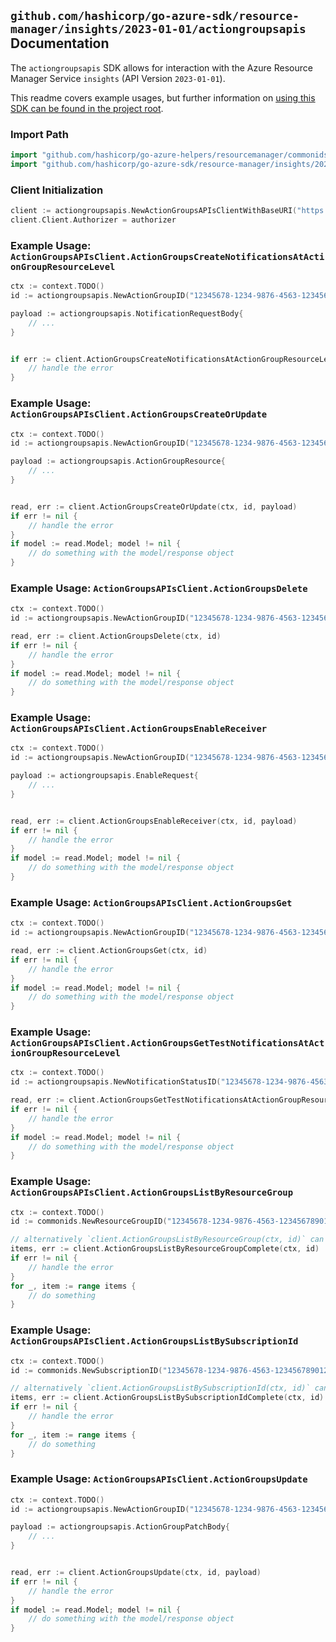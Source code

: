 
## `github.com/hashicorp/go-azure-sdk/resource-manager/insights/2023-01-01/actiongroupsapis` Documentation

The `actiongroupsapis` SDK allows for interaction with the Azure Resource Manager Service `insights` (API Version `2023-01-01`).

This readme covers example usages, but further information on [using this SDK can be found in the project root](https://github.com/hashicorp/go-azure-sdk/tree/main/docs).

### Import Path

```go
import "github.com/hashicorp/go-azure-helpers/resourcemanager/commonids"
import "github.com/hashicorp/go-azure-sdk/resource-manager/insights/2023-01-01/actiongroupsapis"
```


### Client Initialization

```go
client := actiongroupsapis.NewActionGroupsAPIsClientWithBaseURI("https://management.azure.com")
client.Client.Authorizer = authorizer
```


### Example Usage: `ActionGroupsAPIsClient.ActionGroupsCreateNotificationsAtActionGroupResourceLevel`

```go
ctx := context.TODO()
id := actiongroupsapis.NewActionGroupID("12345678-1234-9876-4563-123456789012", "example-resource-group", "actionGroupValue")

payload := actiongroupsapis.NotificationRequestBody{
	// ...
}


if err := client.ActionGroupsCreateNotificationsAtActionGroupResourceLevelThenPoll(ctx, id, payload); err != nil {
	// handle the error
}
```


### Example Usage: `ActionGroupsAPIsClient.ActionGroupsCreateOrUpdate`

```go
ctx := context.TODO()
id := actiongroupsapis.NewActionGroupID("12345678-1234-9876-4563-123456789012", "example-resource-group", "actionGroupValue")

payload := actiongroupsapis.ActionGroupResource{
	// ...
}


read, err := client.ActionGroupsCreateOrUpdate(ctx, id, payload)
if err != nil {
	// handle the error
}
if model := read.Model; model != nil {
	// do something with the model/response object
}
```


### Example Usage: `ActionGroupsAPIsClient.ActionGroupsDelete`

```go
ctx := context.TODO()
id := actiongroupsapis.NewActionGroupID("12345678-1234-9876-4563-123456789012", "example-resource-group", "actionGroupValue")

read, err := client.ActionGroupsDelete(ctx, id)
if err != nil {
	// handle the error
}
if model := read.Model; model != nil {
	// do something with the model/response object
}
```


### Example Usage: `ActionGroupsAPIsClient.ActionGroupsEnableReceiver`

```go
ctx := context.TODO()
id := actiongroupsapis.NewActionGroupID("12345678-1234-9876-4563-123456789012", "example-resource-group", "actionGroupValue")

payload := actiongroupsapis.EnableRequest{
	// ...
}


read, err := client.ActionGroupsEnableReceiver(ctx, id, payload)
if err != nil {
	// handle the error
}
if model := read.Model; model != nil {
	// do something with the model/response object
}
```


### Example Usage: `ActionGroupsAPIsClient.ActionGroupsGet`

```go
ctx := context.TODO()
id := actiongroupsapis.NewActionGroupID("12345678-1234-9876-4563-123456789012", "example-resource-group", "actionGroupValue")

read, err := client.ActionGroupsGet(ctx, id)
if err != nil {
	// handle the error
}
if model := read.Model; model != nil {
	// do something with the model/response object
}
```


### Example Usage: `ActionGroupsAPIsClient.ActionGroupsGetTestNotificationsAtActionGroupResourceLevel`

```go
ctx := context.TODO()
id := actiongroupsapis.NewNotificationStatusID("12345678-1234-9876-4563-123456789012", "example-resource-group", "actionGroupValue", "notificationIdValue")

read, err := client.ActionGroupsGetTestNotificationsAtActionGroupResourceLevel(ctx, id)
if err != nil {
	// handle the error
}
if model := read.Model; model != nil {
	// do something with the model/response object
}
```


### Example Usage: `ActionGroupsAPIsClient.ActionGroupsListByResourceGroup`

```go
ctx := context.TODO()
id := commonids.NewResourceGroupID("12345678-1234-9876-4563-123456789012", "example-resource-group")

// alternatively `client.ActionGroupsListByResourceGroup(ctx, id)` can be used to do batched pagination
items, err := client.ActionGroupsListByResourceGroupComplete(ctx, id)
if err != nil {
	// handle the error
}
for _, item := range items {
	// do something
}
```


### Example Usage: `ActionGroupsAPIsClient.ActionGroupsListBySubscriptionId`

```go
ctx := context.TODO()
id := commonids.NewSubscriptionID("12345678-1234-9876-4563-123456789012")

// alternatively `client.ActionGroupsListBySubscriptionId(ctx, id)` can be used to do batched pagination
items, err := client.ActionGroupsListBySubscriptionIdComplete(ctx, id)
if err != nil {
	// handle the error
}
for _, item := range items {
	// do something
}
```


### Example Usage: `ActionGroupsAPIsClient.ActionGroupsUpdate`

```go
ctx := context.TODO()
id := actiongroupsapis.NewActionGroupID("12345678-1234-9876-4563-123456789012", "example-resource-group", "actionGroupValue")

payload := actiongroupsapis.ActionGroupPatchBody{
	// ...
}


read, err := client.ActionGroupsUpdate(ctx, id, payload)
if err != nil {
	// handle the error
}
if model := read.Model; model != nil {
	// do something with the model/response object
}
```
